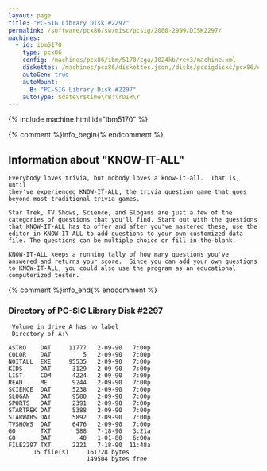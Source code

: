 ```yaml
---
layout: page
title: "PC-SIG Library Disk #2297"
permalink: /software/pcx86/sw/misc/pcsig/2000-2999/DISK2297/
machines:
  - id: ibm5170
    type: pcx86
    config: /machines/pcx86/ibm/5170/cga/1024kb/rev3/machine.xml
    diskettes: /machines/pcx86/diskettes.json,/disks/pcsigdisks/pcx86/diskettes.json
    autoGen: true
    autoMount:
      B: "PC-SIG Library Disk #2297"
    autoType: $date\r$time\rB:\rDIR\r
---
```


{% include machine.html id="ibm5170" %}

{% comment %}info_begin{% endcomment %}

## Information about "KNOW-IT-ALL"

    Everybody loves trivia, but nobody loves a know-it-all.  That is, until
    they've experienced KNOW-IT-ALL, the trivia question game that goes
    beyond most traditional trivia games.
    
    Star Trek, TV Shows, Science, and Slogans are just a few of the
    categories of questions that you'll find. Start out with the questions
    that KNOW-IT-ALL has to offer and after you've mastered these, use the
    editor in KNOW-IT-ALL to add questions to your own customized data
    file. The questions can be multiple choice or fill-in-the-blank.
    
    KNOW-IT-ALL keeps a running tally of how many questions you've
    answered and returns your score.  Since you can add your own questions
    to KNOW-IT-ALL, you could also use the program as an educational
    computerized tester.
{% comment %}info_end{% endcomment %}


### Directory of PC-SIG Library Disk #2297

     Volume in drive A has no label
     Directory of A:\

    ASTRO    DAT     11777   2-09-90   7:00p
    COLOR    DAT         5   2-09-90   7:00p
    NOITALL  EXE     95535   2-09-90   7:00p
    KIDS     DAT      3129   2-09-90   7:00p
    LIST     COM      4224   2-09-90   7:00p
    READ     ME       9244   2-09-90   7:00p
    SCIENCE  DAT      5238   2-09-90   7:00p
    SLOGAN   DAT      9580   2-09-90   7:00p
    SPORTS   DAT      2391   2-09-90   7:00p
    STARTREK DAT      5388   2-09-90   7:00p
    STARWARS DAT      5892   2-09-90   7:00p
    TVSHOWS  DAT      6476   2-09-90   7:00p
    GO       TXT       588   7-18-90   3:21a
    GO       BAT        40   1-01-80   6:00a
    FILE2297 TXT      2221   7-18-90  11:48a
           15 file(s)     161728 bytes
                          149504 bytes free
